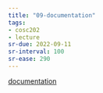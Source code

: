 ```yaml
---
title: "09-documentation"
tags: 
- cosc202 
- lecture
sr-due: 2022-09-11
sr-interval: 100
sr-ease: 290
---
```


[documentation](notes/documentation.md)
